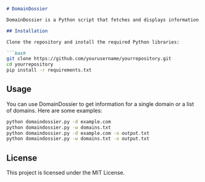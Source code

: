 ```markdown
# DomainDossier

DomainDossier is a Python script that fetches and displays information about a domain. It uses the whois, requests, socket, ipwhois, argparse, and prettytable libraries to gather information such as nameservers, creation date, expiration date, HTTP status code, IP address, web server, hosting provider, and real hostname.

## Installation

Clone the repository and install the required Python libraries:

```bash
git clone https://github.com/yourusername/yourrepository.git
cd yourrepository
pip install -r requirements.txt
```

## Usage

You can use DomainDossier to get information for a single domain or a list of domains. Here are some examples:

```bash
python domaindossier.py -d example.com
python domaindossier.py -w domains.txt
python domaindossier.py -d example.com -o output.txt
python domaindossier.py -w domains.txt -o output.txt
```

## License

This project is licensed under the MIT License.
```
